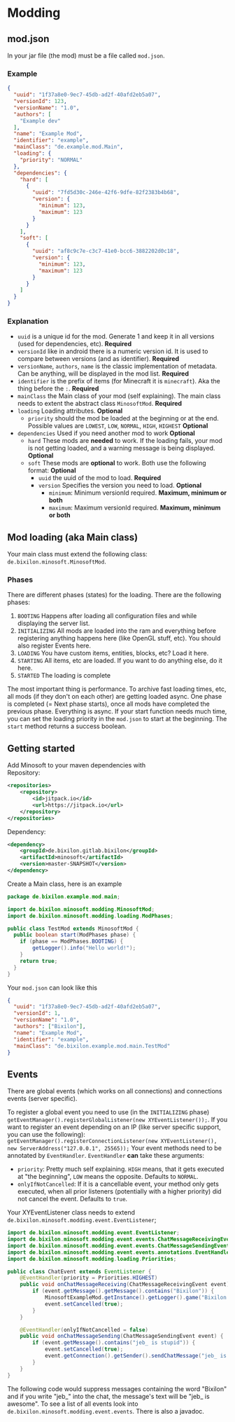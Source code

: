 # Modding

## mod.json
In your jar file (the mod) must be a file called `mod.json`. 
### Example
```json
{
  "uuid": "1f37a8e0-9ec7-45db-ad2f-40afd2eb5a07",
  "versionId": 123,
  "versionName": "1.0",
  "authors": [
    "Example dev"
  ],
  "name": "Example Mod",
  "identifier": "example",
  "mainClass": "de.example.mod.Main",
  "loading": {
    "priority": "NORMAL"
  },
  "dependencies": {
    "hard": [
      {
        "uuid": "7fd5d30c-246e-42f6-9dfe-82f2383b4b68",
        "version": {
          "minimum": 123,
          "maximum": 123
        }
      }
    ],
    "soft": [
      {
        "uuid": "af8c9c7e-c3c7-41e0-bcc6-3882202d0c18",
        "version": {
          "minimum": 123,
          "maximum": 123
        }
      }
    ]
  }
}
```
### Explanation
- `uuid` is a unique id for the mod. Generate 1 and keep it in all versions (used for dependencies, etc). **Required**
- `versionId` like in android there is a numeric version id. It is used to compare between versions (and as identifier). **Required**
- `versionName`, `authors`, `name` is the classic implementation of metadata. Can be anything, will be displayed in the mod list. **Required**
- `identifier` is the prefix of items (for Minecraft it is `minecraft`). Aka the thing before the `:`.  **Required**
- `mainClass` the Main class of your mod (self explaining). The main class needs to extent the abstract class `MinosoftMod`. **Required**
- `loading` Loading attributes. **Optional**
  - `priority` should the mod be loaded at the beginning or at the end. Possible values are `LOWEST`, `LOW`, `NORMAL`, `HIGH`, `HIGHEST` **Optional**
- `dependencies` Used if you need another mod to work **Optional**
  - `hard` These mods are **needed** to work. If the loading fails, your mod is not getting loaded, and a warning message is being displayed. **Optional**
  - `soft` These mods are **optional** to work. Both use the following format: **Optional**
    - `uuid` the uuid of the mod to load. **Required**
    - `version` Specifies the version you need to load. **Optional**
      - `minimum`: Minimum versionId required. **Maximum, minimum or both**
      - `maximum`: Maximum versionId required. **Maximum, minimum or both**

## Mod loading (aka Main class)
Your main class must extend the following class: `de.bixilon.minosoft.MinosoftMod`.

### Phases
There are different phases (states) for the loading. There are the following phases:
 1. `BOOTING` Happens after loading all configuration files and while displaying the server list.
 2. `INITIALIZING` All mods are loaded into the ram and everything before registering anything happens here (like OpenGL stuff, etc). You should also register Events here.
 3. `LOADING` You have custom items, entities, blocks, etc? Load it here.
 4. `STARTING` All items, etc are loaded. If you want to do anything else, do it here.
 5. `STARTED` The loading is complete

The most important thing is performance. To archive fast loading times, etc, all mods (if they don't on each other) are getting loaded async.
One phase is completed (= Next phase starts), once all mods have completed the previous phase. Everything is async.
If your start function needs much time, you can set the loading priority in the `mod.json` to start at the beginning. The `start` method returns a success boolean.

## Getting started
Add Minosoft to your maven dependencies with  
Repository:
```xml
<repositories>
	<repository>
    	<id>jitpack.io</id>
    	<url>https://jitpack.io</url>
	</repository>
</repositories>
```  
Dependency:  
```xml
<dependency>
    <groupId>de.bixilon.gitlab.bixilon</groupId>
    <artifactId>minosoft</artifactId>
    <version>master-SNAPSHOT</version>
</dependency>

```
Create a Main class, here is an example
```java
package de.bixilon.example.mod.main;

import de.bixilon.minosoft.modding.MinosoftMod;
import de.bixilon.minosoft.modding.loading.ModPhases;

public class TestMod extends MinosoftMod {
  public boolean start(ModPhases phase) {
    if (phase == ModPhases.BOOTING) {
        getLogger().info("Hello world!");
    }
    return true;
  }
}
```
Your `mod.json` can look like this
```json
{
  "uuid": "1f37a8e0-9ec7-45db-ad2f-40afd2eb5a07",
  "versionId": 1,
  "versionName": "1.0",
  "authors": ["Bixilon"],
  "name": "Example Mod",
  "identifier": "example",
  "mainClass": "de.bixilon.example.mod.main.TestMod"
}
```

## Events
There are global events (which works on all connections) and connections events (server specific).

To register a global event you need to use (in the `INITIALIZING` phase) `getEventManager().registerGlobalListener(new XYEventListener());`.
If you want to register an event depending on an IP (like server specific support, you can use the following):
`getEventManager().registerConnectionListener(new XYEventListener(), new ServerAddress("127.0.0.1", 25565));`
Your event methods need to be annotated by `EventHandler`. `EventHandler` **can** take these arguments:
 - `priority`: Pretty much self explaining. `HIGH` means, that it gets executed at "the beginning", `LOW` means the opposite. Defaults to `NORMAL`.
 - `onlyIfNotCancelled`: If it is a cancellable event, your method only gets executed, when all prior listeners (potentially with a higher priority) did not cancel the event. Defaults to `true`.

Your XYEventListener class needs to extend `de.bixilon.minosoft.modding.event.EventListener`;
```java
import de.bixilon.minosoft.modding.event.EventListener;
import de.bixilon.minosoft.modding.event.events.ChatMessageReceivingEvent;
import de.bixilon.minosoft.modding.event.events.ChatMessageSendingEvent;
import de.bixilon.minosoft.modding.event.events.annotations.EventHandler;
import de.bixilon.minosoft.modding.loading.Priorities;

public class ChatEvent extends EventListener {
    @EventHandler(priority = Priorities.HIGHEST)
    public void onChatMessageReceiving(ChatMessageReceivingEvent event) {
        if (event.getMessage().getMessage().contains("Bixilon")) {
            MinosoftExampleMod.getInstance().getLogger().game("Bixilon is awful, suppressing this potential bad chat message!");
            event.setCancelled(true);
        }
    }

    @EventHandler(onlyIfNotCancelled = false)
    public void onChatMessageSending(ChatMessageSendingEvent event) {
        if (event.getMessage().contains("jeb_ is stupid")) {
            event.setCancelled(true);
            event.getConnection().getSender().sendChatMessage("jeb_ is awesome!");
        }
    }
}
```
The following code would suppress messages containing the word "Bixilon" and if you write "jeb_" into the chat, the message's text will be "jeb_ is awesome".
To see a list of all events look into `de.bixilon.minosoft.modding.event.events`. There is also a javadoc.